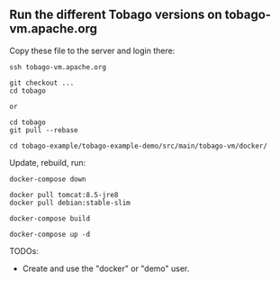 ## Run the different Tobago versions on tobago-vm.apache.org 

Copy these file to the server and login there:

```
ssh tobago-vm.apache.org

git checkout ...
cd tobago

or 

cd tobago
git pull --rebase

cd tobago-example/tobago-example-demo/src/main/tobago-vm/docker/
```

Update, rebuild, run: 

```
docker-compose down

docker pull tomcat:8.5-jre8
docker pull debian:stable-slim

docker-compose build

docker-compose up -d
```

TODOs:
* Create and use the "docker" or "demo" user.